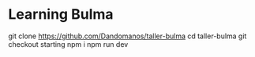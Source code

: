 # Learning Bulma
git clone https://github.com/Dandomanos/taller-bulma
cd taller-bulma
git checkout starting
npm i
npm run dev
